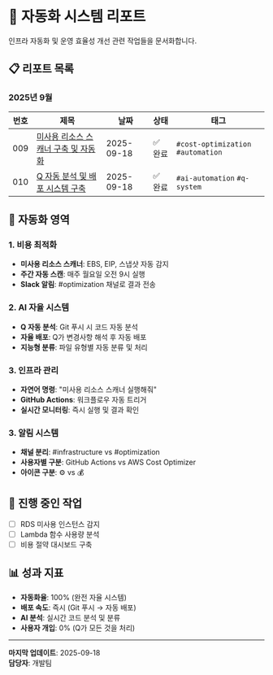 # 🤖 자동화 시스템 리포트

인프라 자동화 및 운영 효율성 개선 관련 작업들을 문서화합니다.

## 📋 리포트 목록

### 2025년 9월

| 번호 | 제목 | 날짜 | 상태 | 태그 |
|------|------|------|------|------|
| 009 | [미사용 리소스 스캐너 구축 및 자동화](./009-unused-resource-scanner-implementation.md) | 2025-09-18 | ✅ 완료 | `#cost-optimization` `#automation` |
| 010 | [Q 자동 분석 및 배포 시스템 구축](./010-q-auto-analysis-deploy-system.md) | 2025-09-18 | ✅ 완료 | `#ai-automation` `#q-system` |

## 🎯 자동화 영역

### 1. 비용 최적화
- **미사용 리소스 스캐너**: EBS, EIP, 스냅샷 자동 감지
- **주간 자동 스캔**: 매주 월요일 오전 9시 실행
- **Slack 알림**: #optimization 채널로 결과 전송

### 2. AI 자율 시스템
- **Q 자동 분석**: Git 푸시 시 코드 자동 분석
- **자율 배포**: Q가 변경사항 해석 후 자동 배포
- **지능형 분류**: 파일 유형별 자동 분류 및 처리

### 3. 인프라 관리
- **자연어 명령**: "미사용 리소스 스캐너 실행해줘"
- **GitHub Actions**: 워크플로우 자동 트리거
- **실시간 모니터링**: 즉시 실행 및 결과 확인

### 3. 알림 시스템
- **채널 분리**: #infrastructure vs #optimization
- **사용자별 구분**: GitHub Actions vs AWS Cost Optimizer
- **아이콘 구분**: ⚙️ vs 💰

## 🔄 진행 중인 작업

- [ ] RDS 미사용 인스턴스 감지
- [ ] Lambda 함수 사용량 분석
- [ ] 비용 절약 대시보드 구축

## 📊 성과 지표

- **자동화율**: 100% (완전 자율 시스템)
- **배포 속도**: 즉시 (Git 푸시 → 자동 배포)
- **AI 분석**: 실시간 코드 분석 및 분류
- **사용자 개입**: 0% (Q가 모든 것을 처리)

---

**마지막 업데이트**: 2025-09-18  
**담당자**: 개발팀

